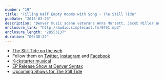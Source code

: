 ```yaml
---
number: "19"
title: "Filling Half Empty Rooms with Song - The Still Tide"
pubDate: "2015-03-26"
description: "Denver music scene veterans Anna Morsett, Jacob Miller and Aaron Latos of The Still Tide talk about recording their new EP 'Half Empty Rooms', planning their upcoming international tour and, most importantly, share the hottest tips for cooking with cabbage."
enclosure_link: "http://audio.simplecast.fm/9491.mp3"
enclosure_length: "28553137"
duration: "00:38:22"
---
```

- [The Still Tide on the web](http://thestilltide.com)
- Follow them on [Twitter](https://twitter.com/thestilltide), [Instagram](https://instagram.com/thestilltide/) and [Facebook](https://www.facebook.com/TheStillTide)
- [Kickstarter musical](https://www.kickstarter.com/projects/yetcutbreath/well-do-anything-for-yet-cut-breaths-new-album/description)
- [EP Release Show at Denver Syntax](https://www.facebook.com/events/888167787913157/)
- [Upcoming Shows for The Still Tide](http://thestilltide.com/shows/)